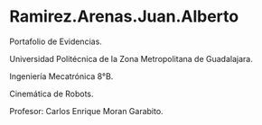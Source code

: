 # Ramirez.Arenas.Juan.Alberto

Portafolio de Evidencias.

Universidad Politécnica de la Zona Metropolitana de Guadalajara.

Ingeniería Mecatrónica 8°B.

Cinemática de Robots.

Profesor: Carlos Enrique Moran Garabito.
